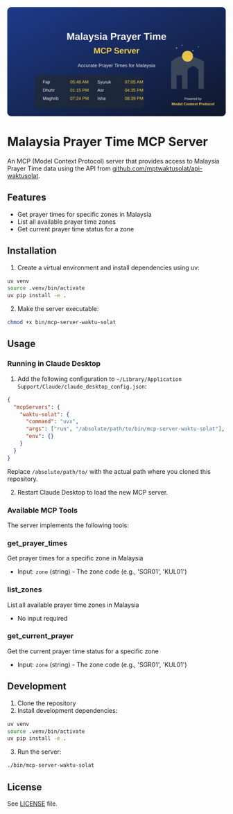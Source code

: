 <div align="center">
  <img src="public/images/banner.svg" alt="Malaysia Prayer Time MCP Server" width="800">
</div>

# Malaysia Prayer Time MCP Server

An MCP (Model Context Protocol) server that provides access to Malaysia Prayer Time data using the API from [github.com/mptwaktusolat/api-waktusolat](https://github.com/mptwaktusolat/api-waktusolat).

## Features

- Get prayer times for specific zones in Malaysia
- List all available prayer time zones
- Get current prayer time status for a zone

## Installation

1. Create a virtual environment and install dependencies using uv:
```bash
uv venv
source .venv/bin/activate
uv pip install -e .
```

2. Make the server executable:
```bash
chmod +x bin/mcp-server-waktu-solat
```

## Usage

### Running in Claude Desktop

1. Add the following configuration to `~/Library/Application Support/Claude/claude_desktop_config.json`:
```json
{
  "mcpServers": {
    "waktu-solat": {
      "command": "uvx",
      "args": ["run", "/absolute/path/to/bin/mcp-server-waktu-solat"],
      "env": {}
    }
  }
}
```
Replace `/absolute/path/to/` with the actual path where you cloned this repository.

2. Restart Claude Desktop to load the new MCP server.

### Available MCP Tools

The server implements the following tools:

### get_prayer_times
Get prayer times for a specific zone in Malaysia
- Input: `zone` (string) - The zone code (e.g., 'SGR01', 'KUL01')

### list_zones
List all available prayer time zones in Malaysia
- No input required

### get_current_prayer
Get the current prayer time status for a specific zone
- Input: `zone` (string) - The zone code (e.g., 'SGR01', 'KUL01')

## Development

1. Clone the repository
2. Install development dependencies:
```bash
uv venv
source .venv/bin/activate
uv pip install -e .
```

3. Run the server:
```bash
./bin/mcp-server-waktu-solat
```

## License

See [LICENSE](LICENSE) file.
